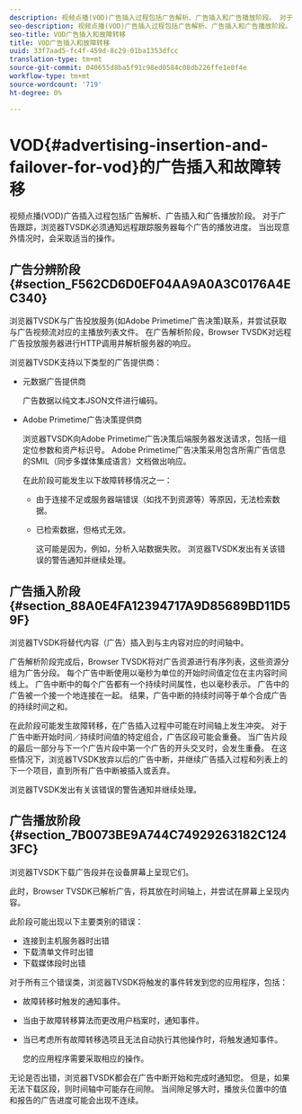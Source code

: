 ```yaml
---
description: 视频点播(VOD)广告插入过程包括广告解析、广告插入和广告播放阶段。 对于广告跟踪，浏览器TVSDK必须通知远程跟踪服务器每个广告的播放进度。 当出现意外情况时，会采取适当的操作。
seo-description: 视频点播(VOD)广告插入过程包括广告解析、广告插入和广告播放阶段。 对于广告跟踪，浏览器TVSDK必须通知远程跟踪服务器每个广告的播放进度。 当出现意外情况时，会采取适当的操作。
seo-title: VOD广告插入和故障转移
title: VOD广告插入和故障转移
uuid: 33f7aad5-fc4f-459d-8c29-01ba1353dfcc
translation-type: tm+mt
source-git-commit: 040655d8ba5f91c98ed0584c08db226ffe1e0f4e
workflow-type: tm+mt
source-wordcount: '719'
ht-degree: 0%

---
```



# VOD{#advertising-insertion-and-failover-for-vod}的广告插入和故障转移

视频点播(VOD)广告插入过程包括广告解析、广告插入和广告播放阶段。 对于广告跟踪，浏览器TVSDK必须通知远程跟踪服务器每个广告的播放进度。 当出现意外情况时，会采取适当的操作。

## 广告分辨阶段{#section_F562CD6D0EF04AA9A0A3C0176A4EC340}

浏览器TVSDK与广告投放服务(如Adobe Primetime广告决策)联系，并尝试获取与广告视频流对应的主播放列表文件。 在广告解析阶段，Browser TVSDK对远程广告投放服务器进行HTTP调用并解析服务器的响应。

浏览器TVSDK支持以下类型的广告提供商：

* 元数据广告提供商

   广告数据以纯文本JSON文件进行编码。
* Adobe Primetime广告决策提供商

   浏览器TVSDK向Adobe Primetime广告决策后端服务器发送请求，包括一组定位参数和资产标识号。 Adobe Primetime广告决策采用包含所需广告信息的SMIL（同步多媒体集成语言）文档做出响应。

   在此阶段可能发生以下故障转移情况之一：

   * 由于连接不足或服务器端错误（如找不到资源等）等原因，无法检索数据。
   * 已检索数据，但格式无效。

      这可能是因为，例如，分析入站数据失败。
   浏览器TVSDK发出有关该错误的警告通知并继续处理。

## 广告插入阶段{#section_88A0E4FA12394717A9D85689BD11D59F}

浏览器TVSDK将替代内容（广告）插入到与主内容对应的时间轴中。

广告解析阶段完成后，Browser TVSDK将对广告资源进行有序列表，这些资源分组为广告分段。 每个广告中断使用以毫秒为单位的开始时间值定位在主内容时间线上。 广告中断中的每个广告都有一个持续时间属性，也以毫秒表示。 广告中的广告被一个接一个地连接在一起。 结果，广告中断的持续时间等于单个合成广告的持续时间之和。

在此阶段可能发生故障转移，在广告插入过程中可能在时间轴上发生冲突。 对于广告中断开始时间／持续时间值的特定组合，广告区段可能会重叠。 当广告片段的最后一部分与下一个广告片段中第一个广告的开头交叉时，会发生重叠。 在这些情况下，浏览器TVSDK放弃以后的广告中断，并继续广告插入过程和列表上的下一个项目，直到所有广告中断被插入或丢弃。

浏览器TVSDK发出有关该错误的警告通知并继续处理。

## 广告播放阶段{#section_7B0073BE9A744C74929263182C1243FC}

浏览器TVSDK下载广告段并在设备屏幕上呈现它们。

此时，Browser TVSDK已解析广告，将其放在时间轴上，并尝试在屏幕上呈现内容。

此阶段可能出现以下主要类别的错误：

* 连接到主机服务器时出错
* 下载清单文件时出错
* 下载媒体段时出错

对于所有三个错误类，浏览器TVSDK将触发的事件转发到您的应用程序，包括：

* 故障转移时触发的通知事件。
* 当由于故障转移算法而更改用户档案时，通知事件。
* 当已考虑所有故障转移选项且无法自动执行其他操作时，将触发通知事件。

   您的应用程序需要采取相应的操作。

无论是否出错，浏览器TVSDK都会在广告中断开始和完成时通知您。 但是，如果无法下载区段，则时间轴中可能存在间隙。 当间隙足够大时，播放头位置中的值和报告的广告进度可能会出现不连续。
